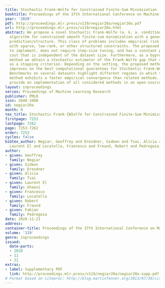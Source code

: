 ```yaml
---
title: Stochastic Frank-Wolfe for Constrained Finite-Sum Minimization
booktitle: Proceedings of the 37th International Conference on Machine Learning
year: '2020'
pdf: http://proceedings.mlr.press/v119/negiar20a/negiar20a.pdf
url: http://proceedings.mlr.press/v119/negiar20a.html
abstract: We propose a novel Stochastic Frank-Wolfe (a. k. a. conditional gradient)
  algorithm for constrained smooth finite-sum minimization with a generalized linear
  prediction/structure. This class of problems includes empirical risk minimization
  with sparse, low-rank, or other structured constraints. The proposed method is simple
  to implement, does not require step-size tuning, and has a constant per-iteration
  cost that is independent of the dataset size. Furthermore, as a byproduct of the
  method we obtain a stochastic estimator of the Frank-Wolfe gap that can be used
  as a stopping criterion. Depending on the setting, the proposed method matches or
  improves on the best computational guarantees for Stochastic Frank-Wolfe algorithms.
  Benchmarks on several datasets highlight different regimes in which the proposed
  method exhibits a faster empirical convergence than related methods. Finally, we
  provide an implementation of all considered methods in an open-source package.
layout: inproceedings
series: Proceedings of Machine Learning Research
publisher: PMLR
issn: 2640-3498
id: negiar20a
month: 0
tex_title: Stochastic Frank-{W}olfe for Constrained Finite-Sum Minimization
firstpage: 7253
lastpage: 7262
page: 7253-7262
order: 7253
cycles: false
bibtex_author: Negiar, Geoffrey and Dresdner, Gideon and Tsai, Alicia and Ghaoui,
  Laurent El and Locatello, Francesco and Freund, Robert and Pedregosa, Fabian
author:
- given: Geoffrey
  family: Negiar
- given: Gideon
  family: Dresdner
- given: Alicia
  family: Tsai
- given: Laurent El
  family: Ghaoui
- given: Francesco
  family: Locatello
- given: Robert
  family: Freund
- given: Fabian
  family: Pedregosa
date: 2020-11-21
address: 
container-title: Proceedings of the 37th International Conference on Machine Learning
volume: '119'
genre: inproceedings
issued:
  date-parts:
  - 2020
  - 11
  - 21
extras:
- label: Supplementary PDF
  link: http://proceedings.mlr.press/v119/negiar20a/negiar20a-supp.pdf
# Format based on citeproc: http://blog.martinfenner.org/2013/07/30/citeproc-yaml-for-bibliographies/
---
```

